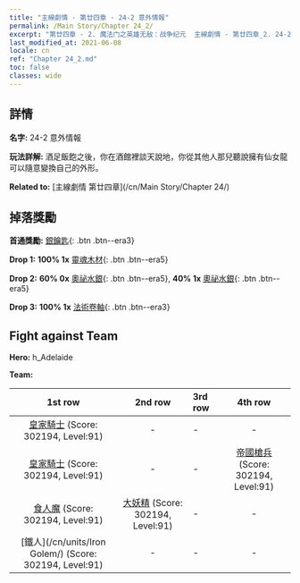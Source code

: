 ```yaml
---
title: "主線劇情 - 第廿四章 - 24-2 意外情報"
permalink: /Main Story/Chapter 24_2/
excerpt: "第廿四章 - 2. 魔法门之英雄无敌：战争纪元  主線劇情 - 第廿四章_2. 24-2 意外情報"
last_modified_at: 2021-06-08
locale: cn
ref: "Chapter 24_2.md"
toc: false
classes: wide
---
```


## 詳情

 **名字:** 24-2 意外情報

 **玩法詳解:** 酒足飯飽之後，你在酒館裡談天說地，你從其他人那兒聽說擁有仙女龍可以隨意變換自己的外形。

 **Related to:** [主線劇情 第廿四章](/cn/Main Story/Chapter 24/)

## 掉落獎勵

 **首通獎勵:** [銀鑰匙](/cn/Items/con_693/){: .btn .btn--era3}

 **Drop 1:** **100% 1x** [靈魂木材](/cn/Items/mat_83/){: .btn .btn--era5}

 **Drop 2:** **60% 0x** [奧祕水銀](/cn/Items/mat_77/){: .btn .btn--era5}, **40% 1x** [奧祕水銀](/cn/Items/mat_77/){: .btn .btn--era5}

 **Drop 3:** **100% 1x** [法術卷軸](/cn/Items/con_694/){: .btn .btn--era3}


## Fight against Team
 **Hero:** h_Adelaide

 **Team:**


  | 1st row | 2nd row | 3rd row | 4th row |
  |:----:|:----:|:----|:----:|
  | [皇家騎士](/cn/units/Cavalier/) (Score: 302194, Level:91)  | - | - | - |
  | [皇家騎士](/cn/units/Cavalier/) (Score: 302194, Level:91)  | - | - | [帝國槍兵](/cn/units/Pikeman/) (Score: 302194, Level:91)  |
  | [食人魔](/cn/units/Ogre/) (Score: 302194, Level:91)  | [大妖精](/cn/units/Gremlin/) (Score: 302194, Level:91)  | - | - |
  | [鐵人](/cn/units/Iron Golem/) (Score: 302194, Level:91)  | - | - | - |


